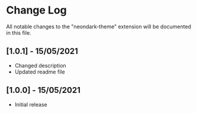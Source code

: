 # Change Log

All notable changes to the "neondark-theme" extension will be documented in this file.

## [1.0.1] - 15/05/2021

- Changed description
- Updated readme file

## [1.0.0] - 15/05/2021

- Initial release
